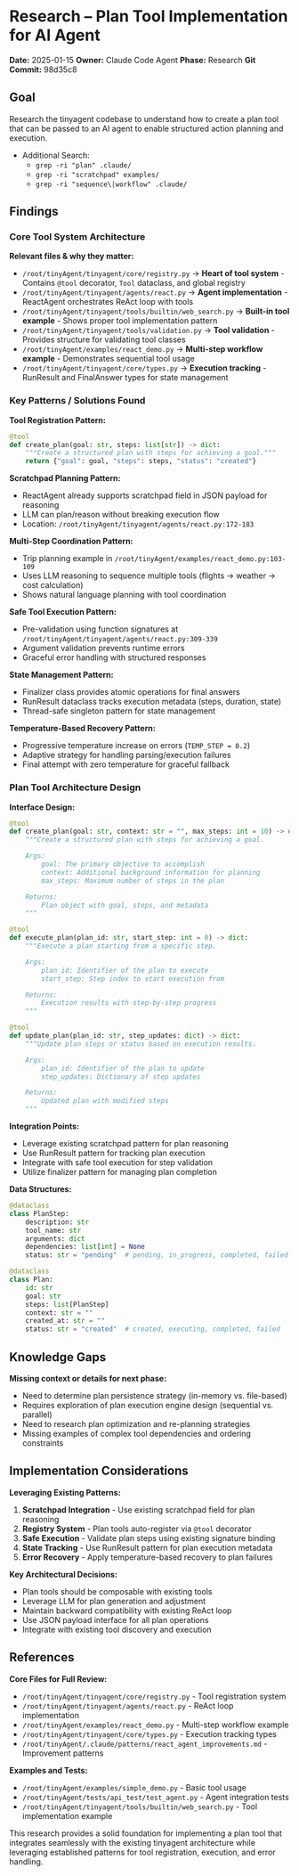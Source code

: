 # Research – Plan Tool Implementation for AI Agent

**Date:** 2025-01-15
**Owner:** Claude Code Agent
**Phase:** Research
**Git Commit:** 98d35c8

## Goal
Research the tinyagent codebase to understand how to create a plan tool that can be passed to an AI agent to enable structured action planning and execution.

- Additional Search:
  - `grep -ri "plan" .claude/`
  - `grep -ri "scratchpad" examples/`
  - `grep -ri "sequence\|workflow" .claude/`

## Findings

### Core Tool System Architecture

**Relevant files & why they matter:**

- `/root/tinyAgent/tinyagent/core/registry.py` → **Heart of tool system** - Contains `@tool` decorator, `Tool` dataclass, and global registry
- `/root/tinyAgent/tinyagent/agents/react.py` → **Agent implementation** - ReactAgent orchestrates ReAct loop with tools
- `/root/tinyAgent/tinyagent/tools/builtin/web_search.py` → **Built-in tool example** - Shows proper tool implementation pattern
- `/root/tinyAgent/tinyagent/tools/validation.py` → **Tool validation** - Provides structure for validating tool classes
- `/root/tinyAgent/examples/react_demo.py` → **Multi-step workflow example** - Demonstrates sequential tool usage
- `/root/tinyAgent/tinyagent/core/types.py` → **Execution tracking** - RunResult and FinalAnswer types for state management

### Key Patterns / Solutions Found

**Tool Registration Pattern:**
```python
@tool
def create_plan(goal: str, steps: list[str]) -> dict:
    """Create a structured plan with steps for achieving a goal."""
    return {"goal": goal, "steps": steps, "status": "created"}
```

**Scratchpad Planning Pattern:**
- ReactAgent already supports scratchpad field in JSON payload for reasoning
- LLM can plan/reason without breaking execution flow
- Location: `/root/tinyAgent/tinyagent/agents/react.py:172-183`

**Multi-Step Coordination Pattern:**
- Trip planning example in `/root/tinyAgent/examples/react_demo.py:103-109`
- Uses LLM reasoning to sequence multiple tools (flights → weather → cost calculation)
- Shows natural language planning with tool coordination

**Safe Tool Execution Pattern:**
- Pre-validation using function signatures at `/root/tinyAgent/tinyagent/agents/react.py:309-339`
- Argument validation prevents runtime errors
- Graceful error handling with structured responses

**State Management Pattern:**
- Finalizer class provides atomic operations for final answers
- RunResult dataclass tracks execution metadata (steps, duration, state)
- Thread-safe singleton pattern for state management

**Temperature-Based Recovery Pattern:**
- Progressive temperature increase on errors (`TEMP_STEP = 0.2`)
- Adaptive strategy for handling parsing/execution failures
- Final attempt with zero temperature for graceful fallback

### Plan Tool Architecture Design

**Interface Design:**
```python
@tool
def create_plan(goal: str, context: str = "", max_steps: int = 10) -> dict:
    """Create a structured plan with steps for achieving a goal.

    Args:
        goal: The primary objective to accomplish
        context: Additional background information for planning
        max_steps: Maximum number of steps in the plan

    Returns:
        Plan object with goal, steps, and metadata
    """

@tool
def execute_plan(plan_id: str, start_step: int = 0) -> dict:
    """Execute a plan starting from a specific step.

    Args:
        plan_id: Identifier of the plan to execute
        start_step: Step index to start execution from

    Returns:
        Execution results with step-by-step progress
    """

@tool
def update_plan(plan_id: str, step_updates: dict) -> dict:
    """Update plan steps or status based on execution results.

    Args:
        plan_id: Identifier of the plan to update
        step_updates: Dictionary of step updates

    Returns:
        Updated plan with modified steps
    """
```

**Integration Points:**
- Leverage existing scratchpad pattern for plan reasoning
- Use RunResult pattern for tracking plan execution
- Integrate with safe tool execution for step validation
- Utilize finalizer pattern for managing plan completion

**Data Structures:**
```python
@dataclass
class PlanStep:
    description: str
    tool_name: str
    arguments: dict
    dependencies: list[int] = None
    status: str = "pending"  # pending, in_progress, completed, failed

@dataclass
class Plan:
    id: str
    goal: str
    steps: list[PlanStep]
    context: str = ""
    created_at: str = ""
    status: str = "created"  # created, executing, completed, failed
```

## Knowledge Gaps

**Missing context or details for next phase:**
- Need to determine plan persistence strategy (in-memory vs. file-based)
- Requires exploration of plan execution engine design (sequential vs. parallel)
- Need to research plan optimization and re-planning strategies
- Missing examples of complex tool dependencies and ordering constraints

## Implementation Considerations

**Leveraging Existing Patterns:**
1. **Scratchpad Integration** - Use existing scratchpad field for plan reasoning
2. **Registry System** - Plan tools auto-register via `@tool` decorator
3. **Safe Execution** - Validate plan steps using existing signature binding
4. **State Tracking** - Use RunResult pattern for plan execution metadata
5. **Error Recovery** - Apply temperature-based recovery to plan failures

**Key Architectural Decisions:**
- Plan tools should be composable with existing tools
- Leverage LLM for plan generation and adjustment
- Maintain backward compatibility with existing ReAct loop
- Use JSON payload interface for all plan operations
- Integrate with existing tool discovery and execution

## References

**Core Files for Full Review:**
- `/root/tinyAgent/tinyagent/core/registry.py` - Tool registration system
- `/root/tinyAgent/tinyagent/agents/react.py` - ReAct loop implementation
- `/root/tinyAgent/examples/react_demo.py` - Multi-step workflow example
- `/root/tinyAgent/tinyagent/core/types.py` - Execution tracking types
- `/root/tinyAgent/.claude/patterns/react_agent_improvements.md` - Improvement patterns

**Examples and Tests:**
- `/root/tinyAgent/examples/simple_demo.py` - Basic tool usage
- `/root/tinyAgent/tests/api_test/test_agent.py` - Agent integration tests
- `/root/tinyAgent/tinyagent/tools/builtin/web_search.py` - Tool implementation example

This research provides a solid foundation for implementing a plan tool that integrates seamlessly with the existing tinyagent architecture while leveraging established patterns for tool registration, execution, and error handling.
